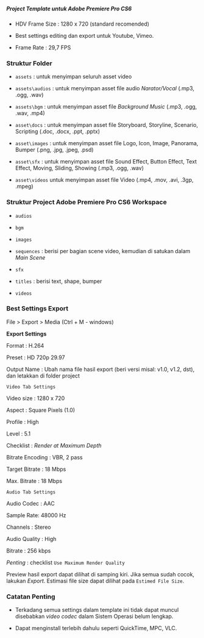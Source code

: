 ##### Project Template untuk Adobe Premiere Pro CS6 #####

* HDV Frame Size : 1280 x 720 (standard recomended)

* Best settings editing dan export untuk Youtube, Vimeo.

* Frame Rate : 29,7 FPS


### Struktur Folder ###

* `assets` : untuk menyimpan seluruh asset video

* `assets\audios` : untuk menyimpan asset file audio *Narator/Vocal* (.mp3, .ogg, .wav)

* `assets\bgm` : untuk menyimpan asset file *Background Music* (.mp3, .ogg, .wav, .mp4)

* `asset\docs` : untuk menyimpan asset file Storyboard, Storyline, Scenario, Scripting (.doc, .docx, .ppt, .pptx)

* `asset\images` : untuk menyimpan asset file Logo, Icon, Image, Panorama, Bumper (.png, .jpg, .jpeg, .psd)

* `asset\sfx` : untuk menyimpan asset file Sound Effect, Button Effect, Text Effect, Moving, Sliding, Showing (.mp3, .ogg, .wav)

* `asset\videos` untuk menyimpan asset file Video (.mp4, .mov, .avi, .3gp, .mpeg)


### Struktur Project Adobe Premiere Pro CS6 Workspace ###

* `audios`

* `bgm`

* `images`

* `sequences` : berisi per bagian scene video, kemudian di satukan dalam *Main Scene*

* `sfx`

* `titles` : berisi text, shape, bumper

* `videos`


### Best Settings Export ###

File > Export > Media (Ctrl + M - windows)

**Export Settings**

Format : H.264

Preset : HD 720p 29.97

Output Name : Ubah nama file hasil export (beri versi misal: v1.0, v1.2, dst), dan letakkan di folder project


`Video Tab Settings`

Video size : 1280 x 720

Aspect : Square Pixels (1.0)

Profile : High

Level : 5.1

Checklist : *Render at Maximum Depth*

Bitrate Encoding : VBR, 2 pass

Target Bitrate : 18 Mbps

Max. Bitrate : 18 Mbps


`Audio Tab Settings`

Audio Codec : AAC

Sample Rate: 48000 Hz

Channels : Stereo

Audio Quality : High

Bitrate : 256 kbps

*Penting* : checklist `Use Maximum Render Quality`

Preview hasil export dapat dilihat di samping kiri. Jika semua sudah cocok, lakukan *Export*. Estimasi file size dapat dilihat pada `Estimed File Size`.


### Catatan Penting ###

* Terkadang semua settings dalam template ini tidak dapat muncul disebabkan *video codec* dalam Sistem Operasi belum lengkap.

* Dapat menginstall terlebih dahulu seperti QuickTime, MPC, VLC.